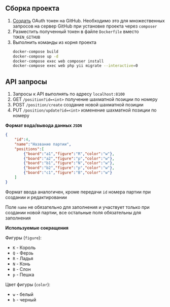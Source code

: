 ## Сборка проекта
1. [Создать](https://github.com/settings/tokens) OAuth токен на GitHub. 
Необходимо это для множественных запросов на сервер GitHub при установке
проекта через `composer` 
1. Разместить полученный токен в файле `Dockerfile` вместо `TOKEN_GITHUB` 
1. Выполнить команды из корня проекта 
   ```bash
   docker-compose build
   docker-compose up -d
   docker-compose exec web composer install
   docker-compose exec web php yii migrate --interactive=0   
   ```
   
## API запросы
1. Запросы к API выполнять по адресу `localhost:8100`
1. GET `/position?id=<int>` получение шахматной позиции по номеру
1. POST `/position/create` создание новой шахматной позиции
1. PUT `/position/update?id=<int>` изменение шахматной позиции по номеру

**Формат вода/вывода данных `JSON`**
```json
{
    "id":4,
    "name":"Название партии",
    "positions":[
        {"board":"a1","figure":"R","color":"w"},
        {"board":"a2","figure":"p","color":"w"},
        {"board":"b1","figure":"N","color":"w"},
        {"board":"b2","figure":"p","color":"w"},
        {"board":"c1","figure":"B","color":"w"}        
    ]
}
```

Формат ввода аналогичен, кроме передачи `id` номера партии при создании и редактировании

Поле `name` не обязательно для заполнения и участвует только при создании новой партии, 
все остальные поля обязательны для заполнения

**Используемые сокращения**

Фигуры (`figure`):
* `K` - Король
* `Q` - Ферзь
* `R` - Ладья
* `N` - Конь
* `B` - Слон
* `p` - Пешка

Цвет фигуры (`color`):
* `w` - белый
* `b` - черный 